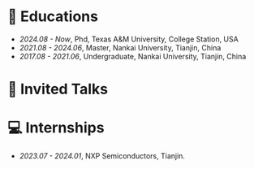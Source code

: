 
# 📖 Educations
- *2024.08 - Now*, Phd, Texas A&M University, College Station, USA
- *2021.08 - 2024.06*, Master, Nankai University, Tianjin, China
- *2017.08 - 2021.06*, Undergraduate, Nankai University, Tianjin, China

# 💬 Invited Talks


# 💻 Internships
- *2023.07 - 2024.01*, NXP Semiconductors, Tianjin.

